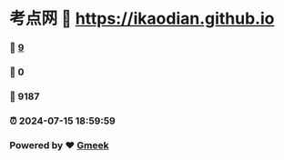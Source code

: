# 考点网 :link: https://ikaodian.github.io 
### :page_facing_up: [9](https://ikaodian.github.io/tag.html) 
### :speech_balloon: 0 
### :hibiscus: 9187 
### :alarm_clock: 2024-07-15 18:59:59 
### Powered by :heart: [Gmeek](https://github.com/Meekdai/Gmeek)
